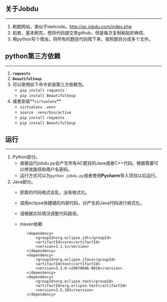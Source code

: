 ## 关于Jobdu
------
1. 刷题网站，类似于leetcode。<http://ac.jobdu.com/index.php>
2. 初衷，基本刷完，想将代码提交至github，但是每次复制粘贴好麻烦。
3. 用python写个爬虫，将所有的题目代码爬下来，按照题目分成多个文件。


## python第三方依赖
------
1. **`requests`**
2. **`BeautifulSoup`**
3. 可以使用如下命令安装第三方依赖包。
   - `pip install requests`
   - `pip install BeautifulSoup`
4. 或者安装**`virtualenv`**
   - `virtualenv .venv`
   - `source .venv/bin/active`
   - `pip install requests`
   - `pip install BeautifulSoup`
   

## 运行
------
1. Python部分。
   - 直接运行jobdu.py会产生所有AC题目的Java或者C++代码。根据需要可以修改路径和用户名密码。
   - 运行方式可以为`python jobdu.py`或者使用**Pycharm**导入项目以后运行。
2. Java部分。
   - 抓取的代码格式会乱，没有格式化。
   - 调用eclipse快捷键的内部代码，对产生的Java代码进行格式化。
   - 请根据实际情况调整代码路径。
   - maven依赖  
   
     ```
        <dependency>
            <groupId>org.eclipse.jdt</groupId>
            <artifactId>core</artifactId>
            <version>3.1.1</version>
        </dependency>
        <dependency>
            <groupId>org.eclipse.jface</groupId>
            <artifactId>text</artifactId>
            <version>3.3.0-v20070606-0010</version>
        </dependency>
        <dependency>
            <groupId>org.eclipse.text</groupId>
            <artifactId>org.eclipse.text</artifactId>
            <version>3.5.101</version>
        </dependency>
     ```
    